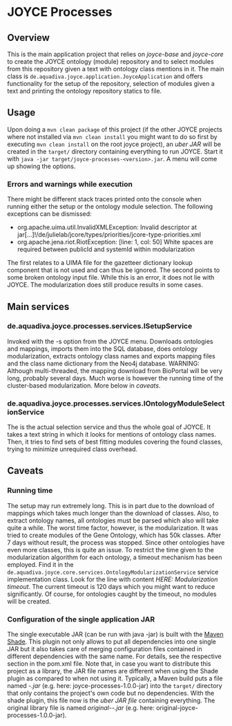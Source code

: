 # JOYCE Processes

## Overview

This is the main application project that relies on *joyce-base* and *joyce-core* to create the JOYCE ontology (module) repository and to select modules from this repository given a text with ontology class mentions in it. The main class is `de.aquadiva.joyce.application.JoyceApplication` and offers functionality for the setup of the repository, selection of modules given a text and printing the ontology repository statics to file.

## Usage

Upon doing a `mvn clean package` of this project (if the other JOYCE projects where not installed via `mvn clean install` you might want to do so first by executing `mvn clean install` on the root joyce project), an *uber JAR* will be created in the `target/` directory containing everything to run JOYCE. Start it with
`java -jar target/joyce-processes-<version>.jar`. A menu will come up showing the options.

### Errors and warnings while execution

There might be different stack traces printed onto the console when running either the setup or the ontology module selection. The following exceptions can be dismissed:

- org.apache.uima.util.InvalidXMLException: Invalid descriptor at jar[...]!/de/julielab/jcore/types/priorities/jcore-type-priorities.xml
- org.apache.jena.riot.RiotException: [line: 1, col: 50] White spaces are required between publicId and systemId within modularization

The first relates to a UIMA file for the gazetteer dictionary lookup component that is not used and can thus be ignored.
The second points to some broken ontology input file. While this is an error, it does not lie with JOYCE. The modularization does still produce results in some cases. 

## Main services

### de.aquadiva.joyce.processes.services.ISetupService

Invoked with the -s option from the JOYCE menu. Downloads ontologies and mappings, imports them into the SQL database, does ontology modularization, extracts ontology class names and exports mapping files and the class name dictionary from the Neo4j database. WARNING: Although multi-threaded, the mapping download from BioPortal will be very long, probably several days. Much worse is however the running time of the cluster-based modularization. More below in *caveats*.

### de.aquadiva.joyce.processes.services.IOntologyModuleSelectionService

The is the actual selection service and thus the whole goal of JOYCE. It takes a text string in which it looks for mentions of ontology class names. Then, it tries to find sets of best fitting modules covering the found classes, trying to minimize unrequired class overhead. 

## Caveats

### Running time
The setup may run extremely long. This is in part due to the download of mappings which takes much longer than the download of classes. Also, to extract ontology names, all ontologies must be parsed which also will take quite a while. The worst time factor, however, is the modularization. It was tried to create modules of the Gene Ontology, which has 50k classes. After 7 days without result, the process was stopped. Since other ontologies have even more classes, this is quite an issue.
To restrict the time given to the modularization algorithm for each ontology, a timeout mechanism has been employed. Find it in the `de.aquadiva.joyce.core.services.OntologyModularizationService` service implementation class. Look for the line with content *HERE: Modularization timeout*. The current timeout is 120 days which you might want to reduce significantly. Of course, for ontologies caught by the timeout, no modules will be created.

### Configuration of the single application JAR

The single executable JAR (can be run with java -jar) is built with the [Maven Shade](https://maven.apache.org/plugins/maven-shade-plugin/). This plugin not only allows to put all dependencies into one single JAR but it also takes care of merging configuration files contained in different dependencies with the same name. For details, see the respective section in the pom.xml file.
Note that, in case you want to distribute this project as a library, the JAR file names are different when using the Shade plugin as compared to when not using it. Typically, a Maven build puts a file named *<artifactId>-<version>.jar* (e.g. here: joyce-processes-1.0.0-jar) into the `target/` directory that only contains the project's own code but no dependencies. With the shade plugin, this file now is the *uber JAR file* containing everything. The original library file is named *original-<artifactId>-<version>.jar* (e.g. here: original-joyce-processes-1.0.0-jar). 
